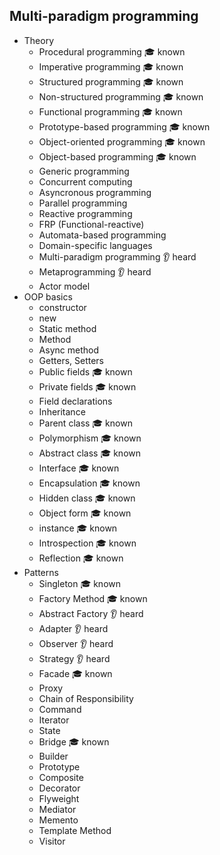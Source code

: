 ## Multi-paradigm programming

- Theory
  - Procedural programming  🎓 known
  - Imperative programming  🎓 known
  - Structured programming  🎓 known
  - Non-structured programming  🎓 known
  - Functional programming  🎓 known
  - Prototype-based programming  🎓 known
  - Object-oriented programming  🎓 known
  - Object-based programming  🎓 known
  - Generic programming
  - Concurrent computing
  - Asyncronous programming
  - Parallel programming
  - Reactive programming
  - FRP (Functional-reactive)
  - Automata-based programming
  - Domain-specific languages
  - Multi-paradigm programming 👂 heard
  - Metaprogramming 👂 heard
  - Actor model
- OOP basics
  - constructor
  - new
  - Static method
  - Method
  - Async method
  - Getters, Setters
  - Public fields  🎓 known
  - Private fields  🎓 known
  - Field declarations
  - Inheritance
  - Parent class  🎓 known
  - Polymorphism  🎓 known
  - Abstract class  🎓 known
  - Interface  🎓 known
  - Encapsulation  🎓 known
  - Hidden class  🎓 known
  - Object form  🎓 known
  - instance  🎓 known
  - Introspection  🎓 known
  - Reflection  🎓 known
- Patterns
  - Singleton  🎓 known
  - Factory Method  🎓 known
  - Abstract Factory 👂 heard
  - Adapter 👂 heard
  - Observer 👂 heard
  - Strategy 👂 heard
  - Facade  🎓 known
  - Proxy
  - Chain of Responsibility
  - Command
  - Iterator
  - State
  - Bridge  🎓 known
  - Builder
  - Prototype
  - Composite
  - Decorator
  - Flyweight
  - Mediator
  - Memento
  - Template Method
  - Visitor
